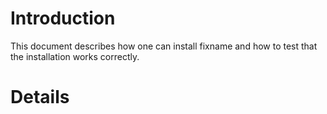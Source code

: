 # Introduction #

This document describes how one can install fixname and how to test that
the installation works correctly.


# Details #